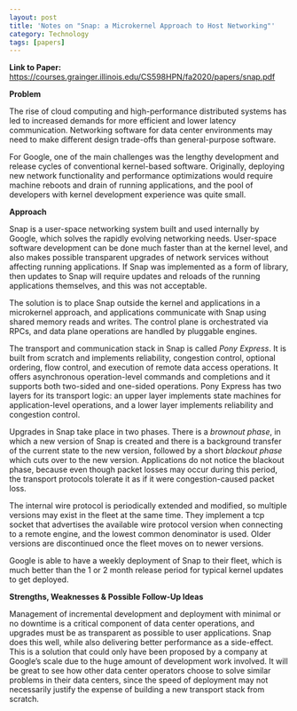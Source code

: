 ```yaml
---
layout: post
title: 'Notes on "Snap: a Microkernel Approach to Host Networking"'
category: Technology
tags: [papers]
---
```


**Link to Paper:** <https://courses.grainger.illinois.edu/CS598HPN/fa2020/papers/snap.pdf>

**Problem**

The rise of cloud computing and high-performance distributed systems has led to increased demands for more efficient and lower latency communication. Networking software for data center environments may need to make different design trade-offs than general-purpose software. 

For Google, one of the main challenges was the lengthy development and release cycles of conventional kernel-based software. Originally, deploying new network functionality and performance optimizations would require machine reboots and drain of running applications, and the pool of developers with kernel development experience was quite small.

**Approach**

Snap is a user-space networking system built and used internally by Google, which solves the rapidly evolving networking needs. User-space software development can be done much faster than at the kernel level, and also makes possible transparent upgrades of network services without affecting running applications. If Snap was implemented as a form of library, then updates to Snap will require updates and reloads of the running applications themselves, and this was not acceptable.

The solution is to place Snap outside the kernel and applications in a microkernel approach, and applications communicate with Snap using shared memory reads and writes. The control plane is orchestrated via RPCs, and data plane operations are handled by pluggable engines.

The transport and communication stack in Snap is called *Pony Express*. It is built from scratch and implements reliability, congestion control, optional ordering, flow control, and execution of remote data access operations. It offers asynchronous operation-level commands and completions and it supports both two-sided and one-sided operations. Pony Express has two layers for its transport logic: an upper layer implements state machines for application-level operations, and a lower layer implements reliability and congestion control.

Upgrades in Snap take place in two phases. There is a *brownout phase*, in which a new version of Snap is created and there is a background transfer of the current state to the new version, followed by a short *blackout phase* which cuts over to the new version. Applications do not notice the blackout phase, because even though packet losses may occur during this period, the transport protocols tolerate it as if it were congestion-caused packet loss.

The internal wire protocol is periodically extended and modified, so multiple versions may exist in the fleet at the same time. They implement a tcp socket that advertises the available wire protocol version when connecting to a remote engine, and the lowest common denominator is used. Older versions are discontinued once the fleet moves on to newer versions.

Google is able to have a weekly deployment of Snap to their fleet, which is much better than the 1 or 2 month release period for typical kernel updates to get deployed.

**Strengths, Weaknesses & Possible Follow-Up Ideas**

Management of incremental development and deployment with minimal or no downtime is a critical component of data center operations, and upgrades must be as transparent as possible to user applications. Snap does this well, while also delivering better performance as a side-effect. This is a solution that could only have been proposed by a company at Google’s scale due to the huge amount of development work involved. It will be great to see how other data center operators choose to solve similar problems in their data centers, since the speed of deployment may not necessarily justify the expense of building a new transport stack from scratch.
